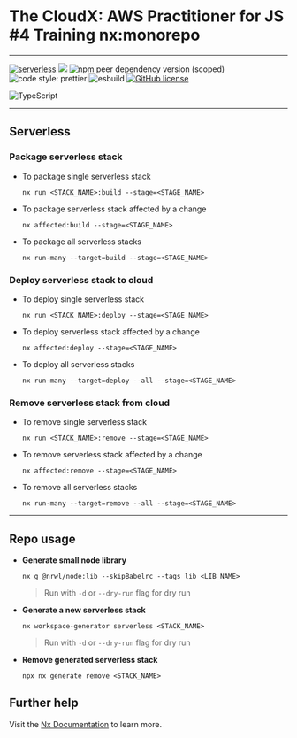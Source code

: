 # The CloudX: AWS Practitioner for JS #4 Training nx:monorepo

---

[![serverless](http://public.serverless.com/badges/v3.svg)](http://www.serverless.com)
[![](https://img.shields.io/badge/monorepo-Nx-blue)](https://nx.dev/)
![npm peer dependency version (scoped)](https://img.shields.io/npm/dependency-version/eslint-config-prettier/peer/eslint)
![code style: prettier](https://img.shields.io/badge/code_style-prettier-ff69b4.svg?style=flat-square)
![esbuild](https://badges.aleen42.com/src/esbuild.svg)
[![GitHub license](https://img.shields.io/badge/license-MIT-blue.svg)](https://github.com/sasarik/aws-practitioner-training/blob/main/LICENSE)

![TypeScript](https://img.shields.io/badge/typescript-%23007ACC.svg?style=for-the-badge&logo=typescript&logoColor=white)

---

## Serverless

### Package serverless stack

- To package single serverless stack

  ```shell
  nx run <STACK_NAME>:build --stage=<STAGE_NAME>
  ```

- To package serverless stack affected by a change

  ```shell
  nx affected:build --stage=<STAGE_NAME>
  ```

- To package all serverless stacks
  ```shell
  nx run-many --target=build --stage=<STAGE_NAME>
  ```

### Deploy serverless stack to cloud

- To deploy single serverless stack

  ```shell
  nx run <STACK_NAME>:deploy --stage=<STAGE_NAME>
  ```

- To deploy serverless stack affected by a change

  ```shell
  nx affected:deploy --stage=<STAGE_NAME>
  ```

- To deploy all serverless stacks
  ```shell
  nx run-many --target=deploy --all --stage=<STAGE_NAME>
  ```

### Remove serverless stack from cloud

- To remove single serverless stack

  ```shell
  nx run <STACK_NAME>:remove --stage=<STAGE_NAME>
  ```

- To remove serverless stack affected by a change

  ```shell
  nx affected:remove --stage=<STAGE_NAME>
  ```

- To remove all serverless stacks
  ```shell
  nx run-many --target=remove --all --stage=<STAGE_NAME>
  ```

---

## Repo usage

- **Generate small node library**

  ```shell
  nx g @nrwl/node:lib --skipBabelrc --tags lib <LIB_NAME>
  ```

  > Run with `-d` or `--dry-run` flag for dry run

- **Generate a new serverless stack**

  ```shell
  nx workspace-generator serverless <STACK_NAME>
  ```

  > Run with `-d` or `--dry-run` flag for dry run

- **Remove generated serverless stack**
  ```shell
  npx nx generate remove <STACK_NAME>
  ```

## Further help

Visit the [Nx Documentation](https://nx.dev) to learn more.
